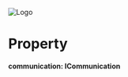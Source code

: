 <style type='text/css'>
img[alt="Logo"]{
    display:block;
    margin: 0 auto;
}
</style>
![Logo](https://d9iixa2xxa0x2.cloudfront.net/i/h_192/ea529a08-65b9-539a-ac88-59999bba2bce.png?urc=1e97a637-51da-4118-a03d-6bb0d89b8cf8)
# Property
#### communication: ICommunication
